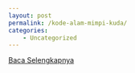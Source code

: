 ```yaml
---
layout: post
permalink: /kode-alam-mimpi-kuda/
categories:
    - Uncategorized
---
```


[Baca Selengkapnya](/08)